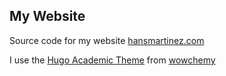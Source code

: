 ## My Website

Source code for my website [hansmartinez.com](https://hansmartinez.com)

I use the [Hugo Academic Theme](https://github.com/wowchemy/starter-hugo-academic) from [wowchemy](https://wowchemy.com/hugo-themes/)

